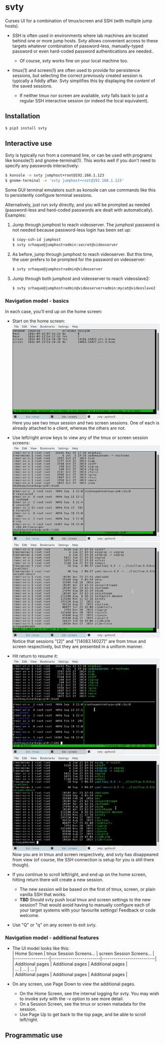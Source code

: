 # svty
Curses UI for a combination of tmux/screen and SSH (with multiple jump hosts).

* SSH is often used in environments where lab machines are located behind one or more jump hosts. Svty allows convenient access to these targets whatever combination of password-less, manually-typed password or even hard-coded password authentications are needed..

    * Of course, svty works fine on your local machine too.

* tmux(1) and screen(1) are often used to provide for persistence sessions, but selecting the correct previously created session is typically a fiddly affair. Svty simplifies this by displaying the *content* of the saved sessions.

    * If neither tmux nor screen are available, svty falls back to just a regular SSH interactive session (or indeed the local equivalent).

## Installation

```bash
$ pip3 install svty
```

## Interactive use
Svty is typically run from a command line, or can be used with programs like konsole(1) and gnome-terminal(1). This works well if you don't need to specify any passwords interactively:
    
```bash
$ konsole -e svty jumphost+root@192.168.1.123
$ gnome-terminal -e 'svty jumphost+root@192.168.1.123'
```

Some GUI terminal emulators such as konsole can use commands like this to persistently configure terminal sessions.

Alternatively, just run svty directly, and you will be prompted as needed (password-less and hard-coded passwords are dealt with automatically). Examples:

1. Jump through jumphost to reach videoserver. The jumphost password is not needed because password-less login has been set up:

    ```bash
    $ copy-ssh-id jumphost
    $ svty srhaque@jumphost+admin:secret@videoserver
    ```

1. As before, jump through jumphost to reach videoserver. But this time, the user prefers to be prompted for the password on videoserver:

    ```bash
    $ svty srhaque@jumphost+admin@videoserver
    ```

1.  Jump through both jumphost and videoserver to reach videoslave2:

    ```bash
    $ svty srhaque@jumphost+admin@videoserver+admin:mycat@videoslave2
    ```

### Navigation model - basics

In each case, you'll end up on the home screen:

* Start on the home screen:  
    ![Home Screen][homescreen]  
    Here you see two tmux session and two screen sessions. One of each is already attached to a client, whereas the others are not.
* Use left/right arrow keys to view any of the tmux or screen session screens:  
    ![Capture from tmux(1)][tmux-capture]  
    ![Capture from screen(1)][screen-capture]  
    Notice that sessions "\[2\]" and "\[14083.14027\]" are from tmux and screen respectively, but they are presented in a uniform manner.
* Hit return to resume it:  
    ![Resumed tmux(1)][tmux-resume]  
    ![Resumed screen(1)][screen-resume]  
    Now you are in tmux and screen respectively, and svty has disappeared from view (of course, the SSH connection is setup for you is still there though).
* If you continue to scroll left/right, and end up on the home screen, hitting return there will create a new session.

    * The new session will be based on the first of tmux, screen, or plain vanilla SSH that works.
    * **TBD** Should svty push local tmux and screen settings to the new session? That would avoid having to manually configure each of your target systems with your favourite settings! Feedback or code welcome.

* Use "Q" or "q" on any screen to exit svty.

### Navigation model - additional features

* The UI model looks like this:  
    | Home Screen      | tmux Session Screens... | screen Session Screens... |  
    |------------------|-------------------------|---------------------------|  
    | Additional pages | Additional pages        | Additional pages          |  
    | ...              | ...                     | ...                       |  
    | Additional pages | Additional pages        | Additional pages          |
* On any screen, use Page Down to view the additional pages.

    * On the Home Screen, see the internal logging for svty. You may wish to invoke svty with the -v option to see more detail.
    * On a Session Screen, see the tmux or screen metadata for the session.
    * Use Page Up to get back to the top page, and be able to scroll left/right.

## Programmatic use

[homescreen]: https://github.com/ShaheedHaque/svty/raw/master/images/homescreen.png "Home Screen"
[screen-capture]: https://github.com/ShaheedHaque/svty/raw/master/images/screen-capture.png "Capture from screen(1)"
[screen-resume]: https://github.com/ShaheedHaque/svty/raw/master/images/screen-resume.png "Resumed screen(1)"
[tmux-capture]: https://github.com/ShaheedHaque/svty/raw/master/images/tmux-capture.png "Capture from tmux(1)"
[tmux-resume]: https://github.com/ShaheedHaque/svty/raw/master/images/tmux-resume.png "Resumed tmux(1)"
